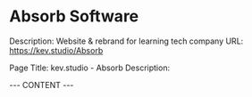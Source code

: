 # Absorb Software

Description: Website & rebrand for learning tech company
URL: https://kev.studio/Absorb

Page Title: kev.studio - Absorb
Description: 

--- CONTENT ---

